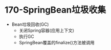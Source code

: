 # 170-SpringBean垃圾收集

- Bean垃圾回收(GC)
  - 关闭Spring容器(应用上下文)
  - 执行GC
  - SpringBean覆盖的finalize()方法被调用